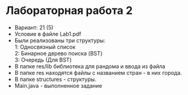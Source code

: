 # Лабораторная работа 2

- Вариант: 21 (5)
- Условие в файле Lab1.pdf
- Были реализованы три структуры:<br>
  1: Односвязный список<br>
  2: Бинарное дерево поиска (BST)<br>
  3: Очередь (Для BST)<br>
 - В папке res/lib библиотека для рандома и ввода из файла
 - В папке res находятся файлы с названием стран - в них города. 
 - В папке structures - структуры.
 - Main.java - выполненное задание
